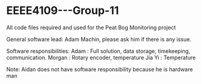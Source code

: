 # EEEE4109---Group-11
All code files required and used for the Peat Bog Monitoring project

General software lead: Adam Machin, please ask him if there is any issue.

Software responsibilities:
Adam : Full solution, data storage, timekeeping, communication.
Morgan : Rotary encoder, temperature
Jia Yi : Temperature

Note: Aidan does not have software responsibility because he is hardware man
